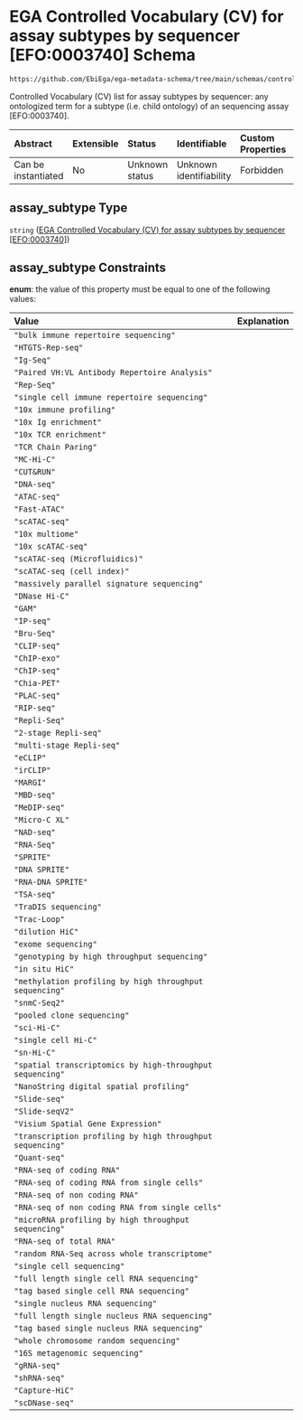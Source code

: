 # EGA Controlled Vocabulary (CV) for assay subtypes by sequencer \[EFO:0003740] Schema

```txt
https://github.com/EbiEga/ega-metadata-schema/tree/main/schemas/controlled_vocabulary_schemas/EGA.cv.assay_subtype_by_sequencer.json#/properties/assay_type_descriptor/anyOf/1/oneOf/1/properties/assay_subtype
```

Controlled Vocabulary (CV) list for assay subtypes by sequencer: any ontologized term for a subtype (i.e. child ontology) of an sequencing assay \[EFO:0003740].

| Abstract            | Extensible | Status         | Identifiable            | Custom Properties | Additional Properties | Access Restrictions | Defined In                                                                |
| :------------------ | :--------- | :------------- | :---------------------- | :---------------- | :-------------------- | :------------------ | :------------------------------------------------------------------------ |
| Can be instantiated | No         | Unknown status | Unknown identifiability | Forbidden         | Allowed               | none                | [EGA.experiment.json*](../out/EGA.experiment.json "open original schema") |

## assay_subtype Type

`string` ([EGA Controlled Vocabulary (CV) for assay subtypes by sequencer \[EFO:0003740\]](ega-9-properties-type-of-assay-anyof-assay-subtypes-match-arraysequencer-assays-oneof-assay-type-and-subtype-terms-are-from-the-sequencer-cv-list-properties-ega-controlled-vocabulary-cv-for-assay-subtypes-by-sequencer-efo0003740.md))

## assay_subtype Constraints

**enum**: the value of this property must be equal to one of the following values:

| Value                                                     | Explanation |
| :-------------------------------------------------------- | :---------- |
| `"bulk immune repertoire sequencing"`                     |             |
| `"HTGTS-Rep-seq"`                                         |             |
| `"Ig-Seq"`                                                |             |
| `"Paired VH:VL Antibody Repertoire Analysis"`             |             |
| `"Rep-Seq"`                                               |             |
| `"single cell immune repertoire sequencing"`              |             |
| `"10x immune profiling"`                                  |             |
| `"10x Ig enrichment"`                                     |             |
| `"10x TCR enrichment"`                                    |             |
| `"TCR Chain Paring"`                                      |             |
| `"MC-Hi-C"`                                               |             |
| `"CUT&RUN"`                                               |             |
| `"DNA-seq"`                                               |             |
| `"ATAC-seq"`                                              |             |
| `"Fast-ATAC"`                                             |             |
| `"scATAC-seq"`                                            |             |
| `"10x multiome"`                                          |             |
| `"10x scATAC-seq"`                                        |             |
| `"scATAC-seq (Microfluidics)"`                            |             |
| `"scATAC-seq (cell index)"`                               |             |
| `"massively parallel signature sequencing"`               |             |
| `"DNase Hi-C"`                                            |             |
| `"GAM"`                                                   |             |
| `"IP-seq"`                                                |             |
| `"Bru-Seq"`                                               |             |
| `"CLIP-seq"`                                              |             |
| `"ChIP-exo"`                                              |             |
| `"ChIP-seq"`                                              |             |
| `"Chia-PET"`                                              |             |
| `"PLAC-seq"`                                              |             |
| `"RIP-seq"`                                               |             |
| `"Repli-Seq"`                                             |             |
| `"2-stage Repli-seq"`                                     |             |
| `"multi-stage Repli-seq"`                                 |             |
| `"eCLIP"`                                                 |             |
| `"irCLIP"`                                                |             |
| `"MARGI"`                                                 |             |
| `"MBD-seq"`                                               |             |
| `"MeDIP-seq"`                                             |             |
| `"Micro-C XL"`                                            |             |
| `"NAD-seq"`                                               |             |
| `"RNA-Seq"`                                               |             |
| `"SPRITE"`                                                |             |
| `"DNA SPRITE"`                                            |             |
| `"RNA-DNA SPRITE"`                                        |             |
| `"TSA-seq"`                                               |             |
| `"TraDIS sequencing"`                                     |             |
| `"Trac-Loop"`                                             |             |
| `"dilution HiC"`                                          |             |
| `"exome sequencing"`                                      |             |
| `"genotyping by high throughput sequencing"`              |             |
| `"in situ HiC"`                                           |             |
| `"methylation profiling by high throughput sequencing"`   |             |
| `"snmC-Seq2"`                                             |             |
| `"pooled clone sequencing"`                               |             |
| `"sci-Hi-C"`                                              |             |
| `"single cell Hi-C"`                                      |             |
| `"sn-Hi-C"`                                               |             |
| `"spatial transcriptomics by high-throughput sequencing"` |             |
| `"NanoString digital spatial profiling"`                  |             |
| `"Slide-seq"`                                             |             |
| `"Slide-seqV2"`                                           |             |
| `"Visium Spatial Gene Expression"`                        |             |
| `"transcription profiling by high throughput sequencing"` |             |
| `"Quant-seq"`                                             |             |
| `"RNA-seq of coding RNA"`                                 |             |
| `"RNA-seq of coding RNA from single cells"`               |             |
| `"RNA-seq of non coding RNA"`                             |             |
| `"RNA-seq of non coding RNA from single cells"`           |             |
| `"microRNA profiling by high throughput sequencing"`      |             |
| `"RNA-seq of total RNA"`                                  |             |
| `"random RNA-Seq across whole transcriptome"`             |             |
| `"single cell sequencing"`                                |             |
| `"full length single cell RNA sequencing"`                |             |
| `"tag based single cell RNA sequencing"`                  |             |
| `"single nucleus RNA sequencing"`                         |             |
| `"full length single nucleus RNA sequencing"`             |             |
| `"tag based single nucleus RNA sequencing"`               |             |
| `"whole chromosome random sequencing"`                    |             |
| `"16S metagenomic sequencing"`                            |             |
| `"gRNA-seq"`                                              |             |
| `"shRNA-seq"`                                             |             |
| `"Capture-HiC"`                                           |             |
| `"scDNase-seq"`                                           |             |
